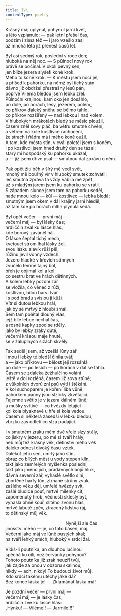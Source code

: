 ```yaml
---
title: IV\.
contentType: poetry
---
```


<section>

Krásný máj uplynul, pohynul jarní květ,  
a léto vzplanulo; ― pak letní přešel čas,  
podzim i zima též ― i jaro vzešlo zas;  
až mnohá léta již přenesl časů let.

Byl asi sedmý rok, poslední v roce den;  
hluboká na něj noc. ― S půlnocí nový rok  
právě se počínal. V okolí pevný sen,  
jen blíže jezera slyšeti koně krok.  
Mého to koně krok. ― K městu jsem nocí jel;  
a přišed k pahorku, na němž byl tichý stán  
dávno již obdržel přestrašný lesů pán,  
poprvé Viléma bledou jsem lebku zřel.  
Půlnoční krajinou, kam oko jen dosáhlo,  
po dole, po horách, lesy, jezerem, polem,  
co příkrov daleký sněhu se bělmo táhlo,  
co příkrov rozšířený ― nad lebkou i nad kolem.  
V hlubokých mrákotách bledý se měsíc ploužil,  
časem zněl sovy pláč, ba větru smutné chvění,  
a větrem na kole kostlivce rachocení,  
že strach i ňádra má i mého koně oužil.  
A tam, kde města stín, v cvál poletěl jsem s koněm,  
i po kostlivci jsem hned druhý den se tázal;  
starý mi hospodský ku pahorku ukázal,  
a ― již jsem dříve psal ― smutnou dal zprávu o něm.

Pak opět žití běh v šírý mě vedl svět,  
mnohý mě bouřný vír v hluboký smutek zchvátil;  
leč smutná zpráva ta vždy vábila mě zpět,  
až s mladým jarem jsem ku pahorku se vrátil.  
S západem slunce jsem tam na pahorku seděl,  
nade mnou kolo ― kůl ― kostlivec ― lebka bledá;  
smutným jsem okem v dál krajiny jarní hleděl,  
až tam kde po horách mlha plynula šedá.

Byl opět večer ― první máj ―  
večerní máj ― byl lásky čas;  
hrdliččin zval ku lásce hlas,  
kde borový zaváněl háj.  
O lásce šeptal tichý mech,  
kvetoucí strom lhal lásky žel,  
svou lásku slavík růži pěl,  
růžinu jevil vonný vzdech.  
Jezero hladké v křovích stinných  
zvučelo temně tajný bol,  
břeh je objímal kol a kol,  
co sestru brat ve hrách dětinných.  
A kolem lebky pozdní zář  
se vložila, co věnec z růží;  
kostlivou, bílou barví tvář  
i s pod bradu svislou jí kůží.  
Vítr si dutou lebkou hrál,  
jak by se mrtvý z hloubi smál.  
Sem tam polétal dlouhý vlas,  
jejž bílé lebce nechal čas,  
a rosné kapky zpod se rděly,  
jako by lebky zraky duté,  
večerní krásou máje hnuté,  
se v žaluplných slzách skvěly.

Tak seděl jsem, až vzešlá lůny zář  
i mou i lebky té bledší činila tvář,  
a ― jako příkrovu ― bělost její rozsáhlá  
po dole ― po lesích ― po horách v dál se táhla.  
Časem se zdaleka žežhulčino volání  
ještě v dol rozléhá, časem již sova stůně;  
z vůkolních dvorů zní psů výtí i štěkání.  
V kol suchoparem je koření líbá vůně,  
pahorkem panny jsou slzičky zkvétající.  
Tajemné světlo je v jezera dálném lůně;  
a mušky svítivé ― co hvězdy létající ―  
kol kola blysknavé u hře si kola vedou.  
Časem si některá zasedši v lebku bledou,  
vbrzku zas odletí co slza padající.

I v smutném zraku mém dvě vřelé slzy stály,  
co jiskry v jezeru, po mé si tváři hrály;  
neb můj též krásný věk, dětinství mého věk  
daleko odnesl divoký času vztek.  
Dalekoť jeho sen, umrlý jako stín,  
obraz co bílých měst u vody stopen klín,  
takť jako zemřelých myšlenka poslední,  
takť jako jméno jich, pradávných bojů hluk,  
dávná severní zář, vyhaslé světlo s ní,  
zbortěné harfy tón, ztrhané strůny zvuk,  
zašlého věku děj, umřelé hvězdy svit,  
zašlé bludice pouť, mrtvé milenky cit,  
zapomenutý hrob, věčnosti skleslý byt,  
vyhasla ohně kouř, slitého zvonu hlas,  
mrtvé labutě zpěv, ztracený lidstva ráj,  
to dětinský můj věk.

                                                Nynější ale čas  
jinošství mého ― je, co tato báseň, máj.  
Večerní jako máj ve lůně pustých skal;  
na tváři lehký smích, hluboký v srdci žal.

Vidíš-li poutníka, an dlouhou lučinou  
spěchá ku cíli, než červánky pohynou?  
Tohoto poutníka již zrak neuzří tvůj,  
jak zajde za onou v obzoru skalinou,  
nikdy ― ach, nikdy! To budoucí život můj.  
Kdo srdci takému utěchy jaké dá?  
Bez konce láska je! ― Zklamánať láska má!

Je pozdní večer ― první máj ―  
večerní máj ― je lásky čas;  
hrdliččin zve ku lásce hlas:  
„Hynku! ― Viléme!! ― Jarmilo!!!“

</section>
